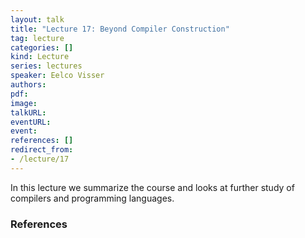 ```yaml
---
layout: talk
title: "Lecture 17: Beyond Compiler Construction"
tag: lecture
categories: []
kind: Lecture
series: lectures
speaker: Eelco Visser
authors:
pdf:
image:
talkURL:
eventURL:
event:
references: []
redirect_from:
- /lecture/17
---
```


In this lecture we summarize the course and looks at further study of compilers and programming languages.

### References
